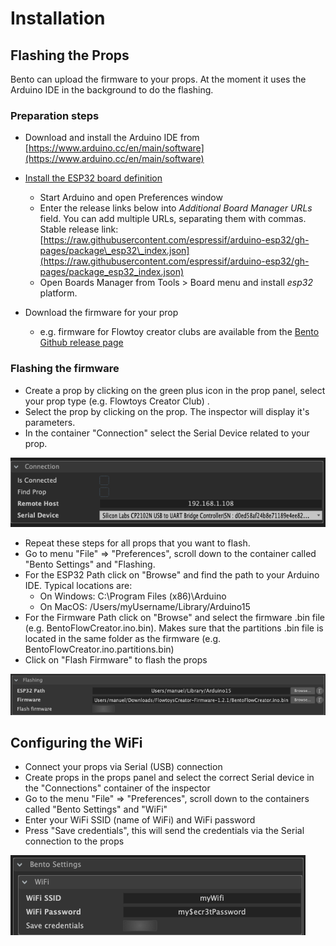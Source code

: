 # Installation

## Flashing the Props

Bento can upload the firmware to your props. At the moment it uses the Arduino IDE in the background to do the flashing. 

### **Preparation steps**

* Download and install the Arduino IDE from [https://www.arduino.cc/en/main/software](https://www.arduino.cc/en/main/software)
* [Install the ESP32 board definition](https://github.com/espressif/arduino-esp32#installation-instructions) 
  * Start Arduino and open Preferences window
  * Enter the release links below into _Additional Board Manager URLs_ field. You can add multiple URLs, separating them with commas. Stable release link: [https://raw.githubusercontent.com/espressif/arduino-esp32/gh-pages/package\_esp32\_index.json](https://raw.githubusercontent.com/espressif/arduino-esp32/gh-pages/package_esp32_index.json)
  * Open Boards Manager from Tools &gt; Board menu and install _esp32_ platform.
* Download the firmware for your prop

  * e.g. firmware for Flowtoy creator clubs are available from the [Bento Github release page](https://github.com/benkuper/BenTo/releases)

### **Flashing the firmware**

* Create a prop by clicking on the green plus icon in the prop panel, select your prop type \(e.g. Flowtoys Creator Club\) .
* Select the prop by clicking on the prop. The inspector will display it's parameters.
* In the container "Connection" select the Serial Device related to your prop.

![](../.gitbook/assets/bento-connection.png)

* Repeat these steps for all props that you want to flash.
* Go to menu "File" =&gt; "Preferences", scroll down to the container called "Bento Settings" and "Flashing.
* For the ESP32 Path click on "Browse" and find the path to your Arduino IDE. Typical locations are:
  * On Windows: C:\Program Files \(x86\)\Arduino
  * On MacOS: /Users/myUsername/Library/Arduino15
* For the Firmware Path click on "Browse" and select the firmware .bin file \(e.g. BentoFlowCreator.ino.bin\). Makes sure that the partitions .bin file is located in the same folder as the firmware \(e.g. BentoFlowCreator.ino.partitions.bin\)
* Click on "Flash Firmware" to flash the props

![](../.gitbook/assets/bento-flashing.png)

## Configuring the WiFi

* Connect your props via Serial \(USB\) connection
* Create props in the props panel and select the correct Serial device in the "Connections" container of the inspector
* Go to the menu "File" =&gt; "Preferences", scroll down to the containers called "Bento Settings" and "WiFi"
* Enter your WiFi SSID \(name of WiFi\) and WiFi password
* Press "Save credentials", this will send the credentials via the Serial connection to the props

![](../.gitbook/assets/bento-wifi-credentials.png)



